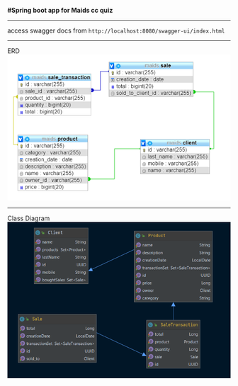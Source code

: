 **#Spring boot app for Maids cc quiz**
***
access swagger docs from
`http://localhost:8080/swagger-ui/index.html`

***
ERD  
![Alt text](erd.png?raw=true "erd")

***
Class Diagram  
![Alt text](class_diagram.png?raw=true "class_diagram")